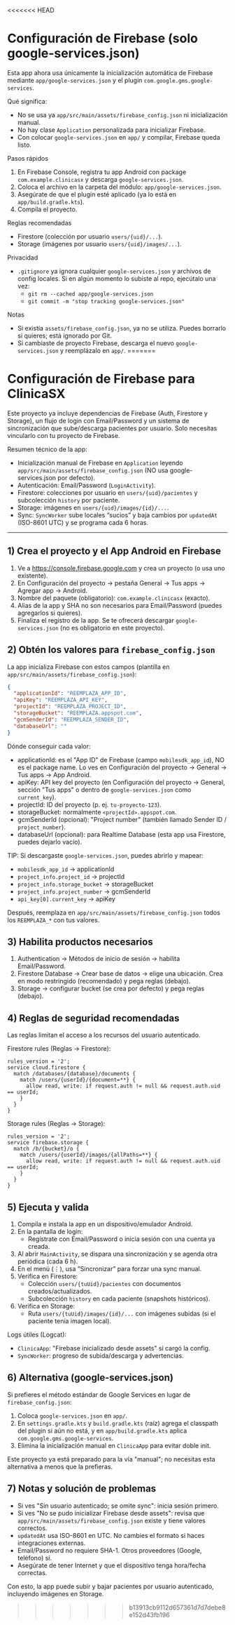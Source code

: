 <<<<<<< HEAD
# Configuración de Firebase (solo google-services.json)

Esta app ahora usa únicamente la inicialización automática de Firebase mediante `app/google-services.json` y el plugin `com.google.gms.google-services`.

Qué significa:
- No se usa ya `app/src/main/assets/firebase_config.json` ni inicialización manual.
- No hay clase `Application` personalizada para inicializar Firebase.
- Con colocar `google-services.json` en `app/` y compilar, Firebase queda listo.

Pasos rápidos
1) En Firebase Console, registra tu app Android con package `com.example.clinicasx` y descarga `google-services.json`.
2) Coloca el archivo en la carpeta del módulo: `app/google-services.json`.
3) Asegúrate de que el plugin esté aplicado (ya lo está en `app/build.gradle.kts`).
4) Compila el proyecto.

Reglas recomendadas
- Firestore (colección por usuario `users/{uid}/...`).
- Storage (imágenes por usuario `users/{uid}/images/...`).

Privacidad
- `.gitignore` ya ignora cualquier `google-services.json` y archivos de config locales. Si en algún momento lo subiste al repo, ejecútalo una vez:
  - `git rm --cached app/google-services.json`
  - `git commit -m "stop tracking google-services.json"`

Notas
- Si existía `assets/firebase_config.json`, ya no se utiliza. Puedes borrarlo si quieres; está ignorado por Git.
- Si cambiaste de proyecto Firebase, descarga el nuevo `google-services.json` y reemplázalo en `app/`.
=======
# Configuración de Firebase para ClinicaSX

Este proyecto ya incluye dependencias de Firebase (Auth, Firestore y Storage), un flujo de login con Email/Password y un sistema de sincronización que sube/descarga pacientes por usuario. Solo necesitas vincularlo con tu proyecto de Firebase.

Resumen técnico de la app:
- Inicialización manual de Firebase en `Application` leyendo `app/src/main/assets/firebase_config.json` (NO usa google-services.json por defecto).
- Autenticación: Email/Password (`LoginActivity`).
- Firestore: colecciones por usuario en `users/{uid}/pacientes` y subcolección `history` por paciente.
- Storage: imágenes en `users/{uid}/images/{id}/...`.
- Sync: `SyncWorker` sube locales “sucios” y baja cambios por `updatedAt` (ISO-8601 UTC) y se programa cada 6 horas.

---

## 1) Crea el proyecto y el App Android en Firebase
1. Ve a https://console.firebase.google.com y crea un proyecto (o usa uno existente).
2. En Configuración del proyecto → pestaña General → Tus apps → Agregar app → Android.
3. Nombre del paquete (obligatorio): `com.example.clinicasx` (exacto).
4. Alias de la app y SHA no son necesarios para Email/Password (puedes agregarlos si quieres).
5. Finaliza el registro de la app. Se te ofrecerá descargar `google-services.json` (no es obligatorio en este proyecto).

## 2) Obtén los valores para `firebase_config.json`
La app inicializa Firebase con estos campos (plantilla en `app/src/main/assets/firebase_config.json`):

```json
{
  "applicationId": "REEMPLAZA_APP_ID",
  "apiKey": "REEMPLAZA_API_KEY",
  "projectId": "REEMPLAZA_PROJECT_ID",
  "storageBucket": "REEMPLAZA.appspot.com",
  "gcmSenderId": "REEMPLAZA_SENDER_ID",
  "databaseUrl": ""
}
```

Dónde conseguir cada valor:
- applicationId: es el "App ID" de Firebase (campo `mobilesdk_app_id`), NO es el package name. Lo ves en Configuración del proyecto → General → Tus apps → App Android.
- apiKey: API key del proyecto (en Configuración del proyecto → General, sección "Tus apps" o dentro de `google-services.json` como `current_key`).
- projectId: ID del proyecto (p. ej. `tu-proyecto-123`).
- storageBucket: normalmente `<projectId>.appspot.com`.
- gcmSenderId (opcional): "Project number" (también llamado Sender ID / `project_number`).
- databaseUrl (opcional): para Realtime Database (esta app usa Firestore, puedes dejarlo vacío).

TIP: Si descargaste `google-services.json`, puedes abrirlo y mapear:
- `mobilesdk_app_id` → applicationId
- `project_info.project_id` → projectId
- `project_info.storage_bucket` → storageBucket
- `project_info.project_number` → gcmSenderId
- `api_key[0].current_key` → apiKey

Después, reemplaza en `app/src/main/assets/firebase_config.json` todos los `REEMPLAZA_*` con tus valores.

## 3) Habilita productos necesarios
1. Authentication → Métodos de inicio de sesión → habilita Email/Password.
2. Firestore Database → Crear base de datos → elige una ubicación. Crea en modo restringido (recomendado) y pega reglas (debajo).
3. Storage → configurar bucket (se crea por defecto) y pega reglas (debajo).

## 4) Reglas de seguridad recomendadas
Las reglas limitan el acceso a los recursos del usuario autenticado.

Firestore rules (Reglas → Firestore):
```
rules_version = '2';
service cloud.firestore {
  match /databases/{database}/documents {
    match /users/{userId}/{document=**} {
      allow read, write: if request.auth != null && request.auth.uid == userId;
    }
  }
}
```

Storage rules (Reglas → Storage):
```
rules_version = '2';
service firebase.storage {
  match /b/{bucket}/o {
    match /users/{userId}/images/{allPaths=**} {
      allow read, write: if request.auth != null && request.auth.uid == userId;
    }
  }
}
```

## 5) Ejecuta y valida
1. Compila e instala la app en un dispositivo/emulador Android.
2. En la pantalla de login:
   - Regístrate con Email/Password o inicia sesión con una cuenta ya creada.
3. Al abrir `MainActivity`, se dispara una sincronización y se agenda otra periódica (cada 6 h).
4. En el menú (⋮), usa “Sincronizar” para forzar una sync manual.
5. Verifica en Firestore:
   - Colección `users/{tuUid}/pacientes` con documentos creados/actualizados.
   - Subcolección `history` en cada paciente (snapshots históricos).
6. Verifica en Storage:
   - Ruta `users/{tuUid}/images/{id}/...` con imágenes subidas (si el paciente tenía imagen local).

Logs útiles (Logcat):
- `ClinicaApp`: "Firebase inicializado desde assets" si cargó la config.
- `SyncWorker`: progreso de subida/descarga y advertencias.

## 6) Alternativa (google-services.json)
Si prefieres el método estándar de Google Services en lugar de `firebase_config.json`:
1. Coloca `google-services.json` en `app/`.
2. En `settings.gradle.kts` y `build.gradle.kts` (raíz) agrega el classpath del plugin si aún no está, y en `app/build.gradle.kts` aplica `com.google.gms.google-services`.
3. Elimina la inicialización manual en `ClinicaApp` para evitar doble init.

Este proyecto ya está preparado para la vía "manual"; no necesitas esta alternativa a menos que la prefieras.

## 7) Notas y solución de problemas
- Si ves "Sin usuario autenticado; se omite sync": inicia sesión primero.
- Si ves "No se pudo inicializar Firebase desde assets": revisa que `app/src/main/assets/firebase_config.json` existe y tiene valores correctos.
- `updatedAt` usa ISO-8601 en UTC. No cambies el formato si haces integraciones externas.
- Email/Password no requiere SHA-1. Otros proveedores (Google, teléfono) sí.
- Asegúrate de tener Internet y que el dispositivo tenga hora/fecha correctas.

Con esto, la app puede subir y bajar pacientes por usuario autenticado, incluyendo imágenes en Storage.
>>>>>>> b13913cb9112d657361d7d7debe8e152d43fb196
